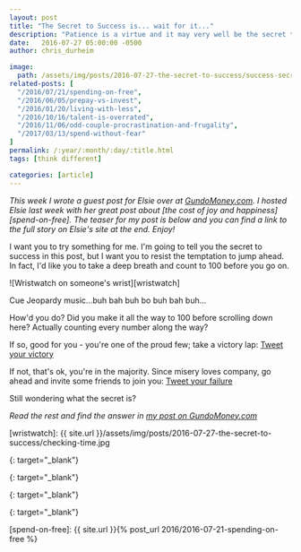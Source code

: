 ```yaml
---
layout: post
title: "The Secret to Success is... wait for it..."
description: "Patience is a virtue and it may very well be the secret to success"
date:   2016-07-27 05:00:00 -0500
author: chris_durheim

image:
  path: /assets/img/posts/2016-07-27-the-secret-to-success/success-secret.jpg
related-posts: [
  "/2016/07/21/spending-on-free",
  "/2016/06/05/prepay-vs-invest",
  "/2016/01/20/living-with-less",
  "/2016/10/16/talent-is-overrated",
  "/2016/11/06/odd-couple-procrastination-and-frugality",
  "/2017/03/13/spend-without-fear"
]
permalink: /:year/:month/:day/:title.html
tags: [think different]

categories: [article]
---
```


_This week I wrote a guest post for Elsie over at [GundoMoney.com][gundo-money]. I hosted Elsie last week with her great post about [the cost of joy and happiness][spend-on-free]. The teaser for my post is below and you can find a link to the full story on Elsie's site at the end. Enjoy!_

I want you to try something for me. I'm going to tell you the secret to success in this post, but I want you to resist the temptation to jump ahead. In fact, I'd like you to take a deep breath and count to 100 before you go on.

![Wristwatch on someone's wrist][wristwatch]

<div class="caption">Cue Jeopardy music...buh bah buh bo buh bah buh...</div>

How'd you do? Did you make it all the way to 100 before scrolling down here? Actually counting every number along the way?

If so, good for you - you're one of the proud few; take a victory lap: [Tweet your victory][tweet-victory]

If not, that's ok, you're in the majority. Since misery loves company, go ahead and invite some friends to join you: [Tweet your failure][tweet-failure]

Still wondering what the secret is?

_Read the rest and find the answer in [my post on GundoMoney.com][gundo-money-post]_

[wristwatch]: {{ site.url }}/assets/img/posts/2016-07-27-the-secret-to-success/checking-time.jpg

[tweet-victory]: https://twitter.com/intent/tweet?text=I%20completed%20the%20%40keepthrifty%20challenge%20from%20this%20post%20on%20%40gundo_money%20-%20think%20you%27re%20good%20enough%20to%20join%20me%3F%20http%3A%2F%2Fgundomoney.com%2F2016%2F07%2F25%2Fthe-secret-to-success-is-wait-for-it%2F
{: target="_blank"}

[tweet-failure]: https://twitter.com/intent/tweet?text=I%20failed%20the%20%40keepthrifty%20challenge%20from%20this%20post%20on%20%40gundo_money%20-%20think%20you%20can%20do%20better%3Fhttp%3A%2F%2Fgundomoney.com%2F2016%2F07%2F25%2Fthe-secret-to-success-is-wait-for-it%2F
{: target="_blank"}

[gundo-money]: http://www.gundomoney.com
{: target="_blank"}

[gundo-money-post]: http://gundomoney.com/2016/07/25/the-secret-to-success-is-wait-for-it/
{: target="_blank"}

[spend-on-free]: {{ site.url }}{% post_url 2016/2016-07-21-spending-on-free %}

